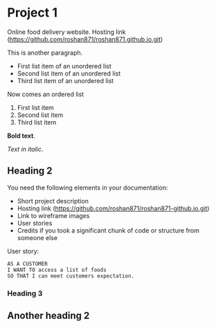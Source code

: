 # Project 1

Online food delivery website.
Hosting link (https://github.com/roshan871/roshan871.github.io.git)

This is another paragraph.

- First list item of an unordered list
- Second list item of an unordered list
- Third list item of an unordered list

Now comes an ordered list

1. First list item
2. Second list item
3. Third list item

**Bold text**.

_Text in italic_.

## Heading 2

You need the following elements in your documentation:

- Short project description
- Hosting link (https://github.com/roshan871/roshan871-github.io.git)
- Link to wireframe images
- User stories
- Credits if you took a significant chunk of code or structure from someone else

User story:

```
AS A CUSTOMER
I WANT TO access a list of foods
SO THAT I can meet customers expectation.
```

### Heading 3

## Another heading 2

